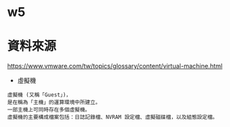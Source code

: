 # w5 
# 資料來源
https://www.vmware.com/tw/topics/glossary/content/virtual-machine.html
* 虛擬機

```
虛擬機 (又稱「Guest」)，
是在稱為「主機」的運算環境中所建立。
一部主機上可同時存在多個虛擬機。
虛擬機的主要構成檔案包括：日誌記錄檔、NVRAM 設定檔、虛擬磁碟檔，以及組態設定檔。
```


